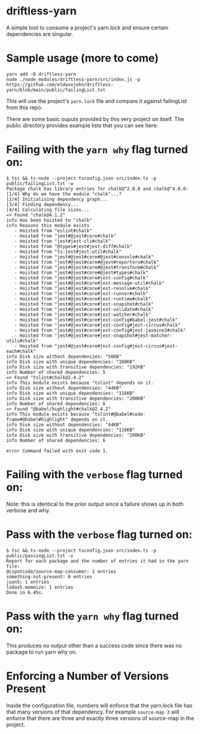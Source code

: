 # driftless-yarn
A simple tool to consume a project's yarn.lock and ensure certain dependencies are singular.

# Sample usage (more to come)
```console
yarn add -D driftless-yarn
node ./node_modules/driftless-yarn/src/index.js -p https://github.com/eldavojohn/driftless-yarn/blob/main/public/failingList.txt
```

This will use the project's `yarn.lock` file and compare it against failingList from this repo.  

There are some basic ouputs provided by this very project on itself.  The public directory provides example lists that you can see here:

# Failing with the `yarn why` flag turned on:

```console
$ tsc && ts-node --project tsconfig.json src/index.ts -p public/failingList.txt -w
Package chalk has library entries for chalk@^2.0.0 and chalk@^4.0.0:
[1/4] Why do we have the module "chalk"...?
[2/4] Initialising dependency graph...
[3/4] Finding dependency...
[4/4] Calculating file sizes...
=> Found "chalk@4.1.2"
info Has been hoisted to "chalk"
info Reasons this module exists
   - Hoisted from "eslint#chalk"
   - Hoisted from "jest#@jest#core#chalk"
   - Hoisted from "jest#jest-cli#chalk"
   - Hoisted from "@types#jest#jest-diff#chalk"
   - Hoisted from "ts-jest#jest-util#chalk"
   - Hoisted from "jest#@jest#core#@jest#console#chalk"
   - Hoisted from "jest#@jest#core#@jest#reporters#chalk"
   - Hoisted from "jest#@jest#core#@jest#transform#chalk"
   - Hoisted from "jest#@jest#core#@jest#types#chalk"
   - Hoisted from "jest#@jest#core#jest-config#chalk"
   - Hoisted from "jest#@jest#core#jest-message-util#chalk"
   - Hoisted from "jest#@jest#core#jest-resolve#chalk"
   - Hoisted from "jest#@jest#core#jest-runner#chalk"
   - Hoisted from "jest#@jest#core#jest-runtime#chalk"
   - Hoisted from "jest#@jest#core#jest-snapshot#chalk"
   - Hoisted from "jest#@jest#core#jest-validate#chalk"
   - Hoisted from "jest#@jest#core#jest-watcher#chalk"
   - Hoisted from "jest#@jest#core#jest-config#babel-jest#chalk"
   - Hoisted from "jest#@jest#core#jest-config#jest-circus#chalk"
   - Hoisted from "jest#@jest#core#jest-config#jest-jasmine2#chalk"
   - Hoisted from "jest#@jest#core#jest-snapshot#jest-matcher-utils#chalk"
   - Hoisted from "jest#@jest#core#jest-config#jest-circus#jest-each#chalk"
info Disk size without dependencies: "56KB"
info Disk size with unique dependencies: "108KB"
info Disk size with transitive dependencies: "192KB"
info Number of shared dependencies: 5
=> Found "tslint#chalk@2.4.2"
info This module exists because "tslint" depends on it.
info Disk size without dependencies: "44KB"
info Disk size with unique dependencies: "116KB"
info Disk size with transitive dependencies: "200KB"
info Number of shared dependencies: 6
=> Found "@babel/highlight#chalk@2.4.2"
info This module exists because "tslint#@babel#code-frame#@babel#highlight" depends on it.
info Disk size without dependencies: "44KB"
info Disk size with unique dependencies: "116KB"
info Disk size with transitive dependencies: "200KB"
info Number of shared dependencies: 6

error Command failed with exit code 1.
```

# Failing with the `verbose` flag turned on:

Note: this is identical to the prior output since a failure shows up in both verbose and why.

# Pass with the `verbose` flag turned on:

```console
$ tsc && ts-node --project tsconfig.json src/index.ts -p public/passingList.txt -v
Report for each package and the number of entries it had in the yarn file:
@cspotcode/source-map-consumer: 1 entries
something-not-present: 0 entries
json5: 1 entries
lodash.memoize: 1 entries
Done in 6.45s.
```

# Pass with the `yarn why` flag turned on:

This produces no output other than a success code since there was no package to run yarn why on.

# Enforcing a Number of Versions Present

Inside the configuration file, numbers will enforce that the yarn.lock file has that many versions of that dependency.  For example `source-map 3` will enforce that there are three and exactly three versions of source-map in the project.  